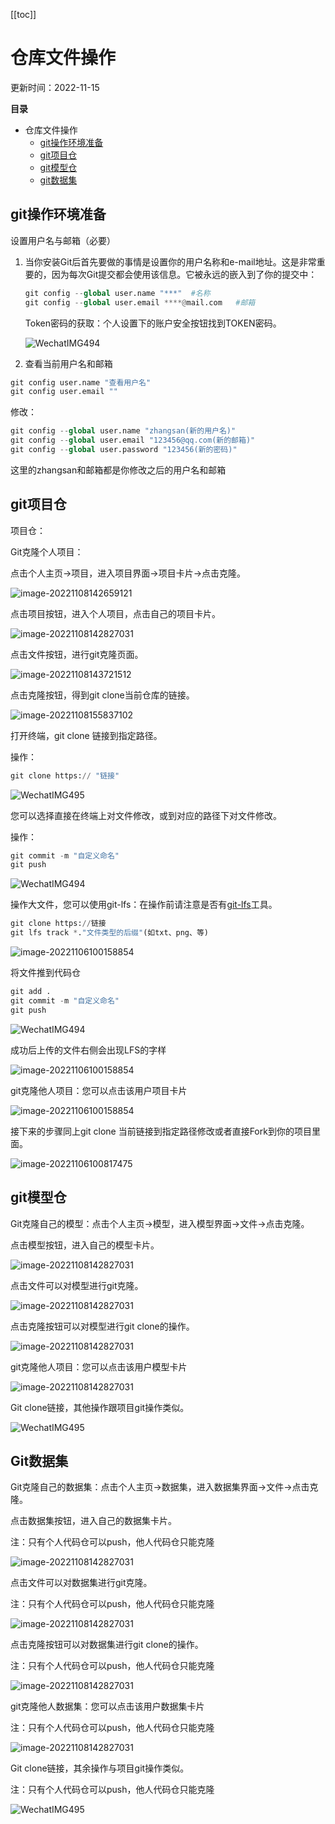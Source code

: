[[toc]]

# 仓库文件操作

更新时间：2022-11-15

 **目录**

- 仓库文件操作
  - [git操作环境准备](#git操作环境准备)
  - [git项目仓](#项目)
  - [git模型仓](#模型)
  - [git数据集](#数据集)

## git操作环境准备

设置用户名与邮箱（必要）

1. 当你安装Git后首先要做的事情是设置你的用户名称和e-mail地址。这是非常重要的，因为每次Git提交都会使用该信息。它被永远的嵌入到了你的提交中：

   ```python
   git config --global user.name "***"  #名称
   git config --global user.email ****@mail.com   #邮箱
   ```
   
   Token密码的获取：个人设置下的账户安全按钮找到TOKEN密码。
   
   ![WechatIMG494](https://obs-xihe-beijing4.obs.cn-north-4.myhuaweicloud.com/xihe-img/%E6%96%B0_%E4%B8%8B%E8%BD%BD%E3%80%81%E5%85%8B%E9%9A%86/WechatIMG693.png)
   
2. 查看当前用户名和邮箱

```python
git config user.name "查看用户名"
git config user.email ""
```

修改：

```python
git config --global user.name "zhangsan(新的用户名)"
git config --global user.email "123456@qq.com(新的邮箱)"
git config --global user.password "123456(新的密码)"
```

这里的zhangsan和邮箱都是你修改之后的用户名和邮箱

## git项目仓

项目仓：

Git克隆个人项目：

点击个人主页->项目，进入项目界面->项目卡片->点击克隆。

![image-20221108142659121](https://obs-xihe-beijing4.obs.cn-north-4.myhuaweicloud.com/xihe-img/%E6%96%B0_%E4%B8%8B%E8%BD%BD%E3%80%81%E5%85%8B%E9%9A%86/WechatIMG629.jpeg)

点击项目按钮，进入个人项目，点击自己的项目卡片。

![image-20221108142827031](https://obs-xihe-beijing4.obs.cn-north-4.myhuaweicloud.com/xihe-img/%E6%96%B0_%E4%B8%8B%E8%BD%BD%E3%80%81%E5%85%8B%E9%9A%86/6441668149857_.pic.jpg)

点击文件按钮，进行git克隆页面。

![image-20221108143721512](https://obs-xihe-beijing4.obs.cn-north-4.myhuaweicloud.com/xihe-img/%E6%96%B0_%E4%B8%8B%E8%BD%BD%E3%80%81%E5%85%8B%E9%9A%86/6451668150854_.pic.jpg)

点击克隆按钮，得到git clone当前仓库的链接。

![image-20221108155837102](https://obs-xihe-beijing4.obs.cn-north-4.myhuaweicloud.com/xihe-img/%E6%96%B0_%E4%B8%8B%E8%BD%BD%E3%80%81%E5%85%8B%E9%9A%86/6461668151043_.pic.jpg)

打开终端，git clone 链接到指定路径。

操作：

```python
git clone https:// "链接"
```

![WechatIMG495](https://obs-xihe-beijing4.obs.cn-north-4.myhuaweicloud.com/xihe-img/%E6%96%B0_%E4%B8%8B%E8%BD%BD%E3%80%81%E5%85%8B%E9%9A%86/WechatIMG630.png)

您可以选择直接在终端上对文件修改，或到对应的路径下对文件修改。

操作：

```python
git commit -m "自定义命名"
git push
```

![WechatIMG494](https://obs-xihe-beijing4.obs.cn-north-4.myhuaweicloud.com/xihe-img/%E6%96%B0_%E4%B8%8B%E8%BD%BD%E3%80%81%E5%85%8B%E9%9A%86/WechatIMG625.jpeg)

操作大文件，您可以使用git-lfs：在操作前请注意是否有[git-lfs](https://www.jianshu.com/p/493b81544f80)工具。

```python
git clone https://链接
git lfs track *."文件类型的后缀"(如txt、png、等)
```

![image-20221106100158854](https://obs-xihe-beijing4.obs.cn-north-4.myhuaweicloud.com/xihe-img/%E6%96%B0_%E4%B8%8B%E8%BD%BD%E3%80%81%E5%85%8B%E9%9A%86/7261668650008_.pic.jpg)

将文件推到代码仓

```python
git add .
git commit -m "自定义命名"
git push
```

![WechatIMG494](https://obs-xihe-beijing4.obs.cn-north-4.myhuaweicloud.com/xihe-img/%E6%96%B0_%E4%B8%8B%E8%BD%BD%E3%80%81%E5%85%8B%E9%9A%86/WechatIMG625.jpeg)

成功后上传的文件右侧会出现LFS的字样

![image-20221106100158854](https://obs-xihe-beijing4.obs.cn-north-4.myhuaweicloud.com/xihe-img/%E6%96%B0_%E4%B8%8B%E8%BD%BD%E3%80%81%E5%85%8B%E9%9A%86/7311668668381_.pic.jpg)

git克隆他人项目：您可以点击该用户项目卡片

![image-20221106100158854](https://obs-xihe-beijing4.obs.cn-north-4.myhuaweicloud.com/xihe-img/%E6%96%B0_%E4%B8%8B%E8%BD%BD%E3%80%81%E5%85%8B%E9%9A%86/WechatIMG633.png)

接下来的步骤同上git clone 当前链接到指定路径修改或者直接Fork到你的项目里面。

![image-20221106100817475](https://obs-xihe-beijing4.obs.cn-north-4.myhuaweicloud.com/xihe-img/%E6%96%B0_%E4%B8%8B%E8%BD%BD%E3%80%81%E5%85%8B%E9%9A%86/WechatIMG634.png)

## git模型仓

Git克隆自己的模型：点击个人主页->模型，进入模型界面->文件->点击克隆。

点击模型按钮，进入自己的模型卡片。

![image-20221108142827031](https://obs-xihe-beijing4.obs.cn-north-4.myhuaweicloud.com/xihe-img/%E6%96%B0_%E4%B8%8B%E8%BD%BD%E3%80%81%E5%85%8B%E9%9A%86/WechatIMG635.png)

点击文件可以对模型进行git克隆。

![image-20221108142827031](https://obs-xihe-beijing4.obs.cn-north-4.myhuaweicloud.com/xihe-img/%E6%96%B0_%E4%B8%8B%E8%BD%BD%E3%80%81%E5%85%8B%E9%9A%86/WechatIMG636.png)

点击克隆按钮可以对模型进行git clone的操作。

![image-20221108142827031](https://obs-xihe-beijing4.obs.cn-north-4.myhuaweicloud.com/xihe-img/%E6%96%B0_%E4%B8%8B%E8%BD%BD%E3%80%81%E5%85%8B%E9%9A%86/WechatIMG637.png)

git克隆他人项目：您可以点击该用户模型卡片

![image-20221108142827031](https://obs-xihe-beijing4.obs.cn-north-4.myhuaweicloud.com/xihe-img/%E6%96%B0_%E4%B8%8B%E8%BD%BD%E3%80%81%E5%85%8B%E9%9A%86/WechatIMG638.png)

Git clone链接，其他操作跟项目git操作类似。

![WechatIMG495](https://obs-xihe-beijing4.obs.cn-north-4.myhuaweicloud.com/xihe-img/%E6%96%B0_%E4%B8%8B%E8%BD%BD%E3%80%81%E5%85%8B%E9%9A%86/WechatIMG637.png)

## Git数据集

Git克隆自己的数据集：点击个人主页->数据集，进入数据集界面->文件->点击克隆。

点击数据集按钮，进入自己的数据集卡片。

注：只有个人代码仓可以push，他人代码仓只能克隆

![image-20221108142827031](https://obs-xihe-beijing4.obs.cn-north-4.myhuaweicloud.com/xihe-img/%E6%96%B0_%E4%B8%8B%E8%BD%BD%E3%80%81%E5%85%8B%E9%9A%86/WechatIMG639.png)

点击文件可以对数据集进行git克隆。

注：只有个人代码仓可以push，他人代码仓只能克隆

![image-20221108142827031](https://obs-xihe-beijing4.obs.cn-north-4.myhuaweicloud.com/xihe-img/%E6%96%B0_%E4%B8%8B%E8%BD%BD%E3%80%81%E5%85%8B%E9%9A%86/WechatIMG640.png)

点击克隆按钮可以对数据集进行git clone的操作。

注：只有个人代码仓可以push，他人代码仓只能克隆

![image-20221108142827031](https://obs-xihe-beijing4.obs.cn-north-4.myhuaweicloud.com/xihe-img/%E6%96%B0_%E4%B8%8B%E8%BD%BD%E3%80%81%E5%85%8B%E9%9A%86/WechatIMG641.png)

git克隆他人数据集：您可以点击该用户数据集卡片

注：只有个人代码仓可以push，他人代码仓只能克隆

![image-20221108142827031](https://obs-xihe-beijing4.obs.cn-north-4.myhuaweicloud.com/xihe-img/%E6%96%B0_%E4%B8%8B%E8%BD%BD%E3%80%81%E5%85%8B%E9%9A%86/WechatIMG638.png)

Git clone链接，其余操作与项目git操作类似。

注：只有个人代码仓可以push，他人代码仓只能克隆

![WechatIMG495](https://obs-xihe-beijing4.obs.cn-north-4.myhuaweicloud.com/xihe-img/%E6%96%B0_%E4%B8%8B%E8%BD%BD%E3%80%81%E5%85%8B%E9%9A%86/WechatIMG642.png)



